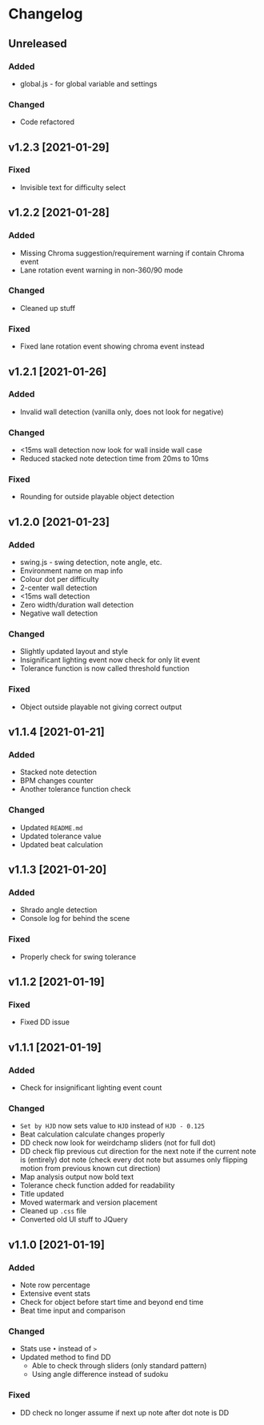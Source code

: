 # Changelog
## Unreleased
### Added
* global.js - for global variable and settings

### Changed
* Code refactored

## v1.2.3 [2021-01-29]
### Fixed
* Invisible text for difficulty select

## v1.2.2 [2021-01-28]
### Added
* Missing Chroma suggestion/requirement warning if contain Chroma event
* Lane rotation event warning in non-360/90 mode

### Changed
* Cleaned up stuff

### Fixed
* Fixed lane rotation event showing chroma event instead

## v1.2.1 [2021-01-26]
### Added
* Invalid wall detection (vanilla only, does not look for negative)

### Changed
* <15ms wall detection now look for wall inside wall case
* Reduced stacked note detection time from 20ms to 10ms

### Fixed
* Rounding for outside playable object detection

## v1.2.0 [2021-01-23]
### Added
* swing.js - swing detection, note angle, etc.
* Environment name on map info
* Colour dot per difficulty
* 2-center wall detection
* <15ms wall detection
* Zero width/duration wall detection
* Negative wall detection

### Changed
* Slightly updated layout and style
* Insignificant lighting event now check for only lit event
* Tolerance function is now called threshold function

### Fixed
* Object outside playable not giving correct output

## v1.1.4 [2021-01-21]
### Added
* Stacked note detection
* BPM changes counter
* Another tolerance function check

### Changed
* Updated `README.md`
* Updated tolerance value
* Updated beat calculation

## v1.1.3 [2021-01-20]
### Added
* Shrado angle detection
* Console log for behind the scene

### Fixed
* Properly check for swing tolerance

## v1.1.2 [2021-01-19]
### Fixed
* Fixed DD issue

## v1.1.1 [2021-01-19]
### Added
* Check for insignificant lighting event count

### Changed
* `Set by HJD` now sets value to `HJD` instead of `HJD - 0.125`
* Beat calculation calculate changes properly
* DD check now look for weirdchamp sliders (not for full dot)
* DD check flip previous cut direction for the next note if the current note is (entirely) dot note (check every dot note but assumes only flipping motion from previous known cut direction)
* Map analysis output now bold text
* Tolerance check function added for readability
* Title updated
* Moved watermark and version placement
* Cleaned up `.css` file
* Converted old UI stuff to JQuery

## v1.1.0 [2021-01-19]
### Added
* Note row percentage
* Extensive event stats
* Check for object before start time and beyond end time
* Beat time input and comparison

### Changed
* Stats use `•` instead of `>`
* Updated method to find DD
  * Able to check through sliders (only standard pattern)
  * Using angle difference instead of sudoku

### Fixed
* DD check no longer assume if next up note after dot note is DD